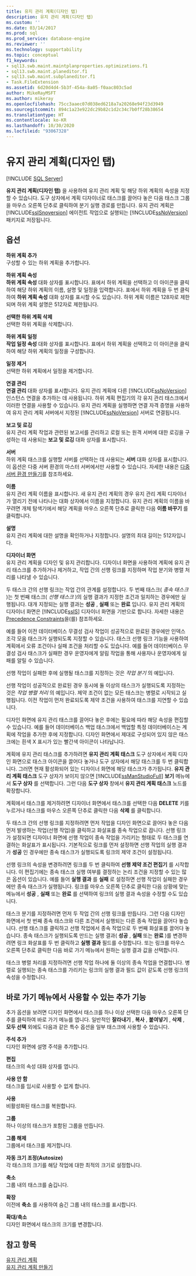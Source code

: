 ```yaml
---
title: 유지 관리 계획(디자인 탭)
description: 유지 관리 계획(디자인 탭)
ms.custom: ''
ms.date: 03/14/2017
ms.prod: sql
ms.prod_service: database-engine
ms.reviewer: ''
ms.technology: supportability
ms.topic: conceptual
f1_keywords:
- sql13.swb.maint.maintplanproperties.optimizations.f1
- sql13.swb.maint.planeditor.f1
- sql13.swb.maint.subplaneditor.f1
- Task.FileExtension
ms.assetid: 6d20d4d4-5b3f-454a-8a05-f0aac803c5ad
author: MikeRayMSFT
ms.author: mikeray
ms.openlocfilehash: 75cc3aaec07d038ed6218a7a20268e94f23d3949
ms.sourcegitcommit: 894c1a23e922dc29b82c1d2c34c7b0ff28b38654
ms.translationtype: HT
ms.contentlocale: ko-KR
ms.lasthandoff: 10/30/2020
ms.locfileid: "93067328"
---
```

# <a name="maintenance-plan-design-tab"></a>유지 관리 계획(디자인 탭)

[!INCLUDE [SQL Server](../../includes/applies-to-version/sqlserver.md)]

**유지 관리 계획(디자인 탭)** 을 사용하여 유지 관리 계획 및 해당 하위 계획의 속성을 지정할 수 있습니다. 도구 상자에서 계획 디자이너로 태스크를 끌어다 놓은 다음 태스크 그룹을 마우스 오른쪽 단추로 클릭하여 분기 실행 경로를 만듭니다. 유지 관리 계획은 [!INCLUDE[ssISnoversion](../../includes/ssisnoversion-md.md)] 에이전트 작업으로 실행되는 [!INCLUDE[ssNoVersion](../../includes/ssnoversion-md.md)] 패키지로 저장됩니다.  
  
## <a name="options"></a>옵션  
 **하위 계획 추가**  
 구성할 수 있는 하위 계획을 추가합니다.  
  
 **하위 계획 속성**  
 **하위 계획 속성** 대화 상자를 표시합니다. 표에서 하위 계획을 선택하고 이 아이콘을 클릭하여 해당 하위 계획의 이름, 설명 및 일정을 입력합니다. 표에서 하위 계획을 두 번 클릭하여 **하위 계획 속성** 대화 상자를 표시할 수도 있습니다. 하위 계획 이름은 128자로 제한되며 하위 계획 설명은 512자로 제한됩니다.  
  
 **선택한 하위 계획 삭제**  
 선택한 하위 계획을 삭제합니다.  
  
 **하위 계획 일정**  
 **작업 일정 속성** 대화 상자를 표시합니다. 표에서 하위 계획을 선택하고 이 아이콘을 클릭하여 해당 하위 계획의 일정을 구성합니다.  
  
 **일정 제거**  
 선택한 하위 계획에서 일정을 제거합니다.  
  
 **연결 관리**  
 **연결 관리** 대화 상자를 표시합니다. 유지 관리 계획에 다른 [!INCLUDE[ssNoVersion](../../includes/ssnoversion-md.md)] 인스턴스 연결을 추가하는 데 사용됩니다. 하위 계획 편집기의 각 유지 관리 태스크에서 이러한 연결을 사용할 수 있습니다. 유지 관리 계획을 실행하면 연결 자격 증명을 사용하여 유지 관리 계획 서버에서 지정된 [!INCLUDE[ssNoVersion](../../includes/ssnoversion-md.md)] 서버로 연결됩니다.  
  
 **보고 및 로깅**  
 유지 관리 계획 작업과 관련된 보고서를 관리하고 로컬 또는 원격 서버에 대한 로깅을 구성하는 데 사용되는 **보고 및 로깅** 대화 상자를 표시합니다.  
  
 **서버**  
 하위 계획 태스크를 실행할 서버를 선택하는 데 사용되는 **서버** 대화 상자를 표시합니다. 이 옵션은 다중 서버 환경의 마스터 서버에서만 사용할 수 있습니다. 자세한 내용은 [다중 서버 환경 만들기](../../ssms/agent/create-a-multiserver-environment.md)를 참조하세요.  
  
 **이름**  
 유지 관리 계획 이름을 표시합니다. 새 유지 관리 계획의 경우 유지 관리 계획 디자이너가 열리기 전에 나타나는 대화 상자에서 이름을 지정합니다. 유지 관리 계획의 이름을 바꾸려면 개체 탐색기에서 해당 계획을 마우스 오른쪽 단추로 클릭한 다음 **이름 바꾸기** 를 클릭합니다.  
  
 **설명**  
 유지 관리 계획에 대한 설명을 확인하거나 지정합니다. 설명의 최대 길이는 512자입니다.  
  
 **디자이너 화면**  
 유지 관리 계획을 디자인 및 유지 관리합니다. 디자이너 화면을 사용하여 계획에 유지 관리 태스크를 추가하거나 제거하고, 작업 간의 선행 링크를 지정하며 작업 분기와 병렬 처리를 나타낼 수 있습니다.  
  
 두 태스크 간의 선행 링크는 작업 간의 관계를 설정합니다. 두 번째 태스크( *종속 태스크* )는 첫 번째 태스크( *선행 태스크* )의 실행 결과가 지정한 조건과 일치하는 경우에만 실행됩니다. 대개 지정되는 실행 결과는 **성공** , **실패** 또는 **완료** 입니다. 유지 관리 계획의 디자이너 화면은 [!INCLUDE[ssIS](../../includes/ssis-md.md)] 디자이너 화면을 기반으로 합니다. 자세한 내용은 [Precedence Constraints](../../integration-services/control-flow/precedence-constraints.md)을(를) 참조하세요.  
  
 예를 들어 이전 데이터베이스 무결성 검사 작업이 성공적으로 완료된 경우에만 인덱스 조각 모음 태스크가 실행되도록 지정할 수 있습니다. 태스크 선행 링크 기능을 사용하여 계획에서 오류 조건이나 실패 조건을 처리할 수도 있습니다. 예를 들어 데이터베이스 무결성 검사 태스크가 실패한 경우 운영자에게 알림 작업을 통해 사용자나 운영자에게 실패를 알릴 수 있습니다.  
  
 선행 작업이 실패한 후에 실행될 태스크를 지정하는 것은 *작업 분기* 의 예입니다.  
  
 선행 작업이 성공적으로 완료된 경우 동시에 둘 이상의 태스크가 실행되도록 지정하는 것은 *작업 병렬 처리* 의 예입니다. 제약 조건이 없는 모든 태스크는 병렬로 시작되고 실행됩니다. 이전 작업이 먼저 완료되도록 제약 조건을 사용하여 태스크를 지연할 수 있습니다.  
  
 디자인 화면에 유지 관리 태스크를 끌어다 놓은 후에는 필요에 따라 해당 속성을 편집할 수 있습니다. 예를 들어 데이터베이스 백업 태스크에서 백업할 특정 데이터베이스는 계획에 작업을 추가한 후에 지정합니다. 디자인 화면에서 제대로 구성되어 있지 않은 태스크에는 흰색 X 표시가 있는 빨간색 아이콘이 나타납니다.  
  
 계획에 유지 관리 태스크를 추가하려면 **유지 관리 계획 태스크** 도구 상자에서 계획 디자인 화면으로 태스크 아이콘을 끌어다 놓거나 도구 상자에서 해당 태스크를 두 번 클릭합니다. 그러면 현재 활성화되어 있는 디자이너 화면에 해당 태스크가 추가됩니다. **유지 관리 계획 태스크** 도구 상자가 보이지 않으면 [!INCLUDE[ssManStudioFull](../../includes/ssmanstudiofull-md.md)] **보기** 메뉴에서 **도구 상자** 를 선택합니다. 그런 다음 **도구 상자** 창에서 **유지 관리 계획 태스크** 노드를 확장합니다.  
  
 계획에서 태스크를 제거하려면 디자이너 화면에서 태스크를 선택한 다음 **DELETE** 키를 누르거나 태스크를 마우스 오른쪽 단추로 클릭한 다음 **삭제** 를 클릭합니다.  
  
 두 태스크 간의 선행 링크를 지정하려면 먼저 작업을 디자인 화면으로 끌어다 놓은 다음 먼저 발생하는 작업(선행 작업)을 클릭하고 화살표를 종속 작업으로 끕니다. 선행 링크가 설정되면 디자이너 화면에 선행 작업이 종속 작업을 가리키는 형태로 두 태스크를 연결하는 화살표가 표시됩니다. 기본적으로 링크를 먼저 설정하면 선행 작업의 실행 결과가 **성공** 인 경우에만 종속 태스크가 실행되도록 링크의 제약 조건이 설정됩니다.  
  
 선행 링크의 속성을 변경하려면 링크를 두 번 클릭하여 **선행 제약 조건 편집기** 를 시작합니다. 이 편집기에는 종속 태스크 실행 여부를 결정하는 논리 조건을 지정할 수 있는 많은 옵션이 있습니다. 예를 들어 **실행 결과** 를 **실패** 로 설정하면 선행 작업이 실패한 경우에만 종속 태스크가 실행됩니다. 링크를 마우스 오른쪽 단추로 클릭한 다음 상황에 맞는 메뉴에서 **성공** , **실패** 또는 **완료** 를 선택하여 링크의 실행 결과 속성을 수정할 수도 있습니다.  
  
 태스크 분기를 지정하려면 먼저 두 작업 간의 선행 링크를 만듭니다. 그런 다음 디자인 화면에서 첫 번째 종속 태스크와 다른 조건에서 실행되는 다른 종속 작업을 끌어다 놓습니다. 선행 태스크를 클릭하고 선행 작업에서 종속 작업으로 두 번째 화살표를 끌어다 놓습니다. 종속 태스크가 실행되도록 만드는 실행 결과( **성공** , **실패** 또는 **완료** )를 변경하려면 링크 화살표를 두 번 클릭하고 **실행 결과** 필드를 수정합니다. 또는 링크를 마우스 오른쪽 단추로 클릭한 다음 바로 가기 메뉴에서 원하는 실행 결과 값을 선택합니다.  
  
 태스크 병렬 처리를 지정하려면 선행 작업 하나에 둘 이상의 종속 작업을 연결합니다. 병렬로 실행되는 종속 태스크를 가리키는 링크의 실행 결과 필드 값이 같도록 선행 링크의 속성을 수정합니다.  
  
## <a name="additional-features-available-from-the-shortcut-menu"></a>바로 가기 메뉴에서 사용할 수 있는 추가 기능  
 추가 옵션을 보려면 디자인 화면에서 태스크를 하나 이상 선택한 다음 마우스 오른쪽 단추를 클릭하여 바로 가기 메뉴를 엽니다. 일반적인 **잘라내기** , **복사** , **붙여넣기** , **삭제** , **모두 선택** 외에도 다음과 같은 특수 옵션을 일부 태스크에 사용할 수 있습니다.  
  
 **주석 추가**  
 디자인 화면에 설명 주석을 추가합니다.  
  
 **편집**  
 태스크의 속성 대화 상자를 엽니다.  
  
 **사용 안 함**  
 태스크를 임시로 사용할 수 없게 합니다.  
  
 **사용**  
 비활성화된 태스크를 복원합니다.  
  
 **그룹**  
 하나 이상의 태스크가 포함된 그룹을 만듭니다.  
  
 **그룹 해제**  
 그룹에서 태스크를 제거합니다.  
  
 **자동 크기 조정(Autosize)**  
 각 태스크의 크기를 해당 작업에 대한 최적의 크기로 설정합니다.  
  
 **축소**  
 그룹 내의 태스크를 숨깁니다.  
  
 **확장**  
 이전에 **축소** 를 사용하여 숨긴 그룹 내의 태스크를 표시합니다.  
  
 **확대/축소**  
 디자인 화면에서 태스크의 크기를 변경합니다.  
  
## <a name="see-also"></a>참고 항목  
 [유지 관리 계획](../../relational-databases/maintenance-plans/maintenance-plans.md)   
 [유지 관리 계획 만들기](../../relational-databases/maintenance-plans/create-a-maintenance-plan.md)  
  
  
